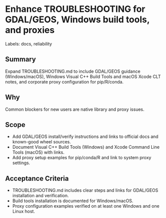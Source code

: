 # Enhance TROUBLESHOOTING for GDAL/GEOS, Windows build tools, and proxies

Labels: docs, reliability

## Summary

Expand TROUBLESHOOTING.md to include GDAL/GEOS guidance (Windows/macOS), Windows Visual C++ Build Tools and macOS Xcode CLT notes, and corporate proxy configuration for pip/R/conda.

## Why

Common blockers for new users are native library and proxy issues.

## Scope

- Add GDAL/GEOS install/verify instructions and links to official docs and known-good wheel sources.
- Document Visual C++ Build Tools (Windows) and Xcode Command Line Tools (macOS) with links.
- Add proxy setup examples for pip/conda/R and link to system proxy settings.

## Acceptance Criteria

- TROUBLESHOOTING.md includes clear steps and links for GDAL/GEOS installation and verification.
- Build tools installation is documented for Windows/macOS.
- Proxy configuration examples verified on at least one Windows and one Linux host.
